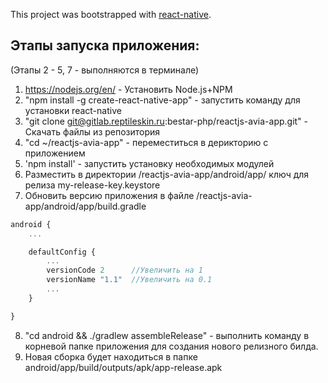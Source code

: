 This project was bootstrapped with [react-native](https://facebook.github.io/react-native/docs/getting-started.html).

## Этапы запуска приложения:
(Этапы 2 - 5, 7 - выполняются в терминале)
1. https://nodejs.org/en/ - Установить Node.js+NPM
2. "npm install -g create-react-native-app" - запустить команду для установки react-native
3. "git clone git@gitlab.reptileskin.ru:bestar-php/reactjs-avia-app.git" - Скачать файлы из репозитория
4. "cd ~/reactjs-avia-app" - переместиться в дерикторию с приложением
5. 'npm install' - запустить установку необходимых модулей
6. Разместить в директории /reactjs-avia-app/android/app/ ключ для релиза my-release-key.keystore
7. Обновить версию приложения в файле /reactjs-avia-app/android/app/build.gradle
```javascript
android {
    ...

    defaultConfig {
        ...
        versionCode 2      //Увеличить на 1
        versionName "1.1"  //Увеличить на 0.1
        ...
    }

}
```
8. "cd android && ./gradlew assembleRelease" - выполнить команду в корневой папке приложения для создания нового релизного билда.
9. Новая сборка будет находиться в папке android/app/build/outputs/apk/app-release.apk
